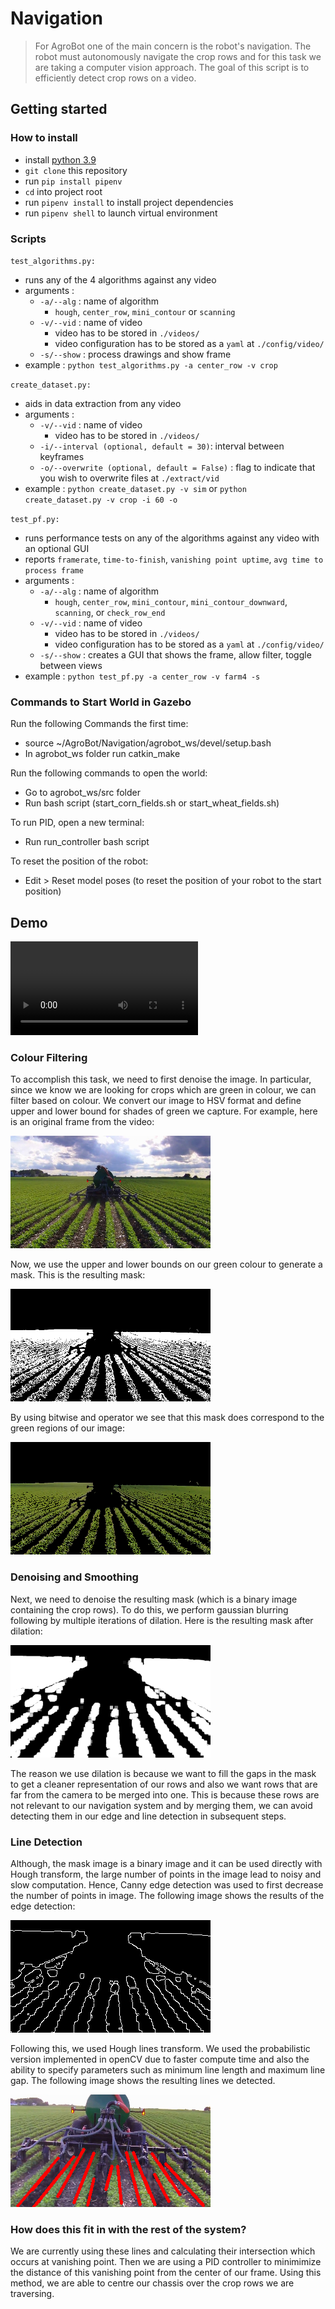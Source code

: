 # Navigation

> For AgroBot one of the main concern is the robot's navigation. The robot must autonomously navigate the crop rows and for this task we are taking a computer vision approach. The goal of this script is to efficiently detect crop rows on a video.

## Getting started

### How to install

- install [python 3.9](https://www.python.org/downloads/release/python-390/)
- `git clone` this repository
- run `pip install pipenv`
- `cd` into project root
- run `pipenv install` to install project dependencies
- run `pipenv shell` to launch virtual environment

### Scripts

`test_algorithms.py:`
  - runs any of the 4 algorithms against any video
  - arguments :
    - `-a/--alg` : name of algorithm
      - `hough`, `center_row`, `mini_contour` or `scanning`
    - `-v/--vid` : name of video
      - video has to be stored in `./videos/`
      - video configuration has to be stored as a `yaml` at `./config/video/`
    - `-s/--show` : process drawings and show frame
  - example : `python test_algorithms.py -a center_row -v crop`


`create_dataset.py:`
  - aids in data extraction from any video
  - arguments :
    - `-v/--vid` : name of video
      - video has to be stored in `./videos/`
    - `-i/--interval (optional, default = 30)`: interval between keyframes
    - `-o/--overwrite (optional, default = False)` : flag to indicate that you wish to overwrite files at `./extract/vid`
  - example : `python create_dataset.py -v sim` or `python create_dataset.py -v crop -i 60 -o`


`test_pf.py:`
  - runs performance tests on any of the algorithms against any video with an optional GUI
  - reports `framerate`, `time-to-finish`, `vanishing point uptime`, `avg time to process frame`
  - arguments :
    - `-a/--alg` : name of algorithm
      - `hough`, `center_row`, `mini_contour`, `mini_contour_downward`, `scanning`, or `check_row_end`
    - `-v/--vid` : name of video
      - video has to be stored in `./videos/`
      - video configuration has to be stored as a `yaml` at `./config/video/`
    - `-s/--show` : creates a GUI that shows the frame, allow filter, toggle between views
  - example : `python test_pf.py -a center_row -v farm4 -s`
  
### Commands to Start World in Gazebo

Run the following Commands the first time:

- source ~/AgroBot/Navigation/agrobot_ws/devel/setup.bash
- In agrobot_ws folder run catkin_make

Run the following commands to open the world:

- Go to agrobot_ws/src folder
- Run bash script (start_corn_fields.sh or start_wheat_fields.sh)

To run PID, open a new terminal:

- Run run_controller bash script

To reset the position of the robot:

- Edit > Reset model poses (to reset the position of your robot to the start position)

## Demo

![](/readme_files/demo_vid.mp4)

### Colour Filtering

To accomplish this task, we need to first denoise the image. In particular, since we know we are looking for crops which
are green in colour, we can filter based on colour. We convert our image to HSV format and define upper and lower bound
for shades of green we capture. For example, here is an original frame from the video:

![crop image](/readme_files/crop.png)

Now, we use the upper and lower bounds on our green colour to generate a mask. This is the resulting mask:

![crop mask](/readme_files/mask.png)

By using bitwise and operator we see that this mask does correspond to the green regions of our image:

![crop bitwise](/readme_files/greenregions.png)

### Denoising and Smoothing

Next, we need to denoise the resulting mask (which is a binary image containing the crop rows). To do this, we perform
gaussian blurring following by multiple iterations of dilation. Here is the resulting mask after dilation:

![denoising](/readme_files/denoising.png)

The reason we use dilation is because we want to fill the gaps in the mask to get a cleaner representation of our rows
and also we want rows that are far from the camera to be merged into one. This is because these rows are not relevant to
our navigation system and by merging them, we can avoid detecting them in our edge and line detection in subsequent
steps.

### Line Detection

Although, the mask image is a binary image and it can be used directly with Hough transform, the large number of points
in the image lead to noisy and slow computation. Hence, Canny edge detection was used to first decrease the number of
points in image. The following image shows the results of the edge detection:

![line detection](/readme_files/linedetection.png)

Following this, we used Hough lines transform. We used the probabilistic version implemented in openCV due to faster
compute time and also the ability to specify parameters such as minimum line length and maximum line gap. The following
image shows the resulting lines we detected.

![Houghlines](/readme_files/Houghlines.png)

### How does this fit in with the rest of the system?

We are currently using these lines and calculating their intersection which occurs at vanishing point. Then we are using
a PID controller to minimimize the distance of this vanishing point from the center of our frame. Using this method, we
are able to centre our chassis over the crop rows we are traversing.
